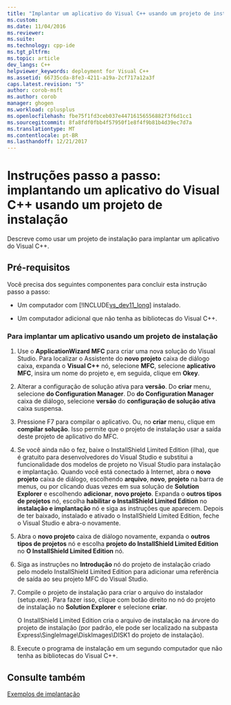 ```yaml
---
title: "Implantar um aplicativo do Visual C++ usando um projeto de instalação | Microsoft Docs"
ms.custom: 
ms.date: 11/04/2016
ms.reviewer: 
ms.suite: 
ms.technology: cpp-ide
ms.tgt_pltfrm: 
ms.topic: article
dev_langs: C++
helpviewer_keywords: deployment for Visual C++
ms.assetid: 66735cda-8fe3-4211-a19a-2cf717a12a3f
caps.latest.revision: "5"
author: corob-msft
ms.author: corob
manager: ghogen
ms.workload: cplusplus
ms.openlocfilehash: fbe75f1fd3ceb037e44716156556882f3f6d1cc1
ms.sourcegitcommit: 8fa8fdf0fbb4f57950f1e8f4f9b81b4d39ec7d7a
ms.translationtype: MT
ms.contentlocale: pt-BR
ms.lasthandoff: 12/21/2017
---
```

# <a name="walkthrough-deploying-a-visual-c-application-by-using-a-setup-project"></a>Instruções passo a passo: implantando um aplicativo do Visual C++ usando um projeto de instalação
Descreve como usar um projeto de instalação para implantar um aplicativo do Visual C++.  
  
## <a name="prerequisites"></a>Pré-requisitos  
 Você precisa dos seguintes componentes para concluir esta instrução passo a passo:  
  
-   Um computador com [!INCLUDE[vs_dev11_long](../build/includes/vs_dev11_long_md.md)] instalado.  
  
-   Um computador adicional que não tenha as bibliotecas do Visual C++.  
  
### <a name="to-deploy-an-application-by-using-a-setup-project"></a>Para implantar um aplicativo usando um projeto de instalação  
  
1.  Use o **ApplicationWizard MFC** para criar uma nova solução do Visual Studio. Para localizar o Assistente do **novo projeto** caixa de diálogo caixa, expanda o **Visual C++** nó, selecione **MFC**, selecione **aplicativo MFC**, insira um nome do projeto e, em seguida, clique em **Okey**.  
  
2.  Alterar a configuração de solução ativa para **versão**. Do **criar** menu, selecione **do Configuration Manager**. Do **do Configuration Manager** caixa de diálogo, selecione **versão** do **configuração de solução ativa** caixa suspensa.  
  
3.  Pressione F7 para compilar o aplicativo. Ou, no **criar** menu, clique em **compilar solução**. Isso permite que o projeto de instalação usar a saída deste projeto de aplicativo do MFC.  
  
4.  Se você ainda não o fez, baixe o InstallShield Limited Edition (ilha), que é gratuito para desenvolvedores do Visual Studio e substitui a funcionalidade dos modelos de projeto no Visual Studio para instalação e implantação. Quando você está conectado à Internet, abra o **novo projeto** caixa de diálogo, escolhendo **arquivo**, **novo**, **projeto** na barra de menus, ou por clicando duas vezes em sua solução de **Solution Explorer** e escolhendo **adicionar**, **novo projeto**. Expanda o **outros tipos de projetos** nó, escolha **habilitar o InstallShield Limited Edition** no **instalação e implantação** nó e siga as instruções que aparecem. Depois de ter baixado, instalado e ativado o InstallShield Limited Edition, feche o Visual Studio e abra-o novamente.  
  
5.  Abra o **novo projeto** caixa de diálogo novamente, expanda o **outros tipos de projetos** nó e escolha **projeto do InstallShield Limited Edition** no  **O InstallShield Limited Edition** nó.  
  
6.  Siga as instruções no **Introdução** nó do projeto de instalação criado pelo modelo InstallShield Limited Edition para adicionar uma referência de saída ao seu projeto MFC do Visual Studio.  
  
7.  Compile o projeto de instalação para criar o arquivo do instalador (setup.exe). Para fazer isso, clique com botão direito no nó do projeto de instalação no **Solution Explorer** e selecione **criar**.  
  
     O InstallShield Limited Edition cria o arquivo de instalação na árvore do projeto de instalação (por padrão, ele pode ser localizado na subpasta Express\SingleImage\DiskImages\DISK1 do projeto de instalação).  
  
8.  Execute o programa de instalação em um segundo computador que não tenha as bibliotecas do Visual C++.  
  
## <a name="see-also"></a>Consulte também  
 [Exemplos de implantação](../ide/deployment-examples.md)
